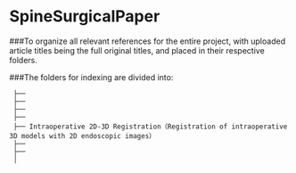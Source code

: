 # SpineSurgicalPaper

###To organize all relevant references for the entire project, with uploaded article titles being the full original titles, and placed in their respective folders.


###The folders for indexing are divided into:
```shell
 ├── 
 ├──  
 ├── 
 ├──
 ├── Intraoperative 2D-3D Registration（Registration of intraoperative 3D models with 2D endoscopic images）
 ├──
 ├──
 │   
```